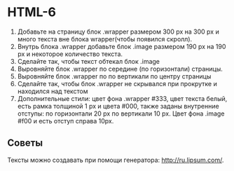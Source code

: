 # HTML-6
1. Добавьте на страницу блок .wrapper размером 300 px на 300 px и много текста вне блока wrapper(чтобы появился скролл).
2. Внутрь блока .wrapper добавьте блок .image размером 190 px на 190 px и некоторое количество текста.
3. Сделайте так, чтобы текст обтекал блок .image
4. Выровняйте блок .wrapper по середине (по горизонтали) страницы.
5. Выровняйте блок .wrapper по по вертикали по центру страницы
6. Сделайте так, чтобы блок .wrapper не скрывался при прокрутке и находился над текстом
7. Дополнительные стили: цвет фона .wrapper #333, цвет текста белый, есть рамка толщиной 1 px и цвета #000, также заданы внутренние отступы: по горизонтали 20 px по вертикали 10 px. Цвет фона .image #f00 и есть отступ справа 10px.
## Советы
Тексты можно создавать при помощи генератора: http://ru.lipsum.com/.

